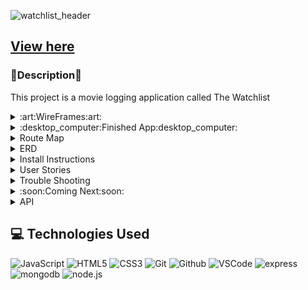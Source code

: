 
![watchlist_header](https://github.com/nickkucway/MEN-Stack-CRUD-App/assets/152036965/4c5790da-9470-45e1-b007-a9aad84a2dd6)

## [View here](https://the-watchlist-fed56736c38e.herokuapp.com/)

### :memo:Description:memo:

This project is a movie logging application called The Watchlist

<details>
<summary>:art:WireFrames:art:</summary>

![movie-site-details](https://github.com/nickkucway/MEN-Stack-CRUD-App/assets/152036965/5825740e-e886-454e-8197-16334ae81820)
![movie-site-homeindex](https://github.com/nickkucway/MEN-Stack-CRUD-App/assets/152036965/64314198-c760-495b-911b-d055c33833af)
![movie-site-form](https://github.com/nickkucway/MEN-Stack-CRUD-App/assets/152036965/fee7b9fe-fa0a-4c86-8d74-e1af9e2aed7d)
![movie-site-about](https://github.com/nickkucway/MEN-Stack-CRUD-App/assets/152036965/676bede6-6913-440c-9266-1d7381fa6fdf)


</details>

<details>

<summary>:desktop_computer:Finished App:desktop_computer:</summary>

![screencapture-localhost-3000-2024-01-21-13_16_34](https://github.com/nickkucway/MEN-Stack-CRUD-App/assets/152036965/c979dd87-039b-4e10-bb74-e6c1ae80d4a3)
![screencapture-localhost-3000-movies-2024-01-21-13_16_12](https://github.com/nickkucway/MEN-Stack-CRUD-App/assets/152036965/36d44f35-6579-487f-a057-a12b9edb8ea3)
![screencapture-localhost-3000-movies-new-2024-01-21-13_16_51](https://github.com/nickkucway/MEN-Stack-CRUD-App/assets/152036965/6b57ae21-9367-420f-a62d-9a919226463b)
![screencapture-localhost-3000-movies-65ad41c5c23e7ee1d78a6176-2024-01-21-13_16_19](https://github.com/nickkucway/MEN-Stack-CRUD-App/assets/152036965/48dd6f72-4770-422b-8269-efebcb1d581c)



</details>

<details>
<summary>Route Map</summary>

| URL           | REST Route    | HTTP Verb	  | CRUD Action	  | EJS View(s)	 |
| ------------- | ------------- | ------------|---------------|------------- |
| /             |               |get          |read           |home-index.ejs      |
| /movies     | index         |get          |read           |home-index.ejs |
| /movies/:id | show          |get          |read           |movies-details.ejs |
| /movies/new | new           |get          |               |new-movie.ejs |
| /movies/    | create        |post         |create         | |
| /movies/:id/edit| edit      |get          |read           |edit-movie.ejs |
| /movies/:id| update         |patch/put    |update         | |
| /movies/:id| destroy        |delete       |delete         | |
| /reviews     | index         |get          |read           |reviews-index.ejs |
| /reviews/new/:movieId     | new         |get          |read           |new-review.ejs |
| /reviews/create/:movieId     | create         |post          |    create       | |
| /reviews/:id     | destroy         |delete          |    delete       | |
| /seed         |                |get          |delete & create| |
| /about         |                |get          || about.ejs|
| /*           |                |get          |               |404.ejs |
</details>

<details>
<summary>ERD</summary>

![erd](https://github.com/nickkucway/MEN-Stack-CRUD-App/assets/152036965/32b6b050-2039-4b1c-a18b-2fa474566271)
</details>



<details>
<summary>Install Instructions</summary>

to install this app on your own computer, first you will need to fork the repository. once you have cloned the repository to your local machine you will need to run terminal and :
```
cd <repository folder>
```
from here you will need to enable NPM using:
```
npm init -y
```
now, install the node packages
```
npm i
```
now, you will need to create a .env file
```
touch .env
```
within the env file you will want to add the follow:
```
PORT=3000
MONGODBURI='your connection string here'
APIKEY='tmdb apikey here'
ON_HEROKU=false
```
to sign up for mongo DB and get a connection string, visit: https://www.mongodb.com/

to get an API key for TMDB, visit: https://developer.themoviedb.org/docs/getting-started

from here you can run:
```
npm run dev
```
go to the following URL in your browser
```
http://localhost:3000
```
the app should now be running in your browser

</details>

<details>

<summary>User Stories</summary>

As a fan of movies, I want to be able to log which movies I've seen on this app, and review them.

As a hiring manager, I want to be able to see the way Nick built out this app.

</details>

<details>

<summary>Trouble Shooting</summary>

Still have an issue with the date defaulting to the current day when editing a movie release date.

</details>

<details>

<summary>:soon:Coming Next:soon:</summary>

would like to add some kind of oauth to add users. 

</details>

<details>

<summary>API </summary>

for this app I used the TMDB Api
https://developer.themoviedb.org/docs/getting-started



</details>

## :computer: Technologies Used

  ![JavaScript](https://img.shields.io/badge/-JavaScript-05122A?style=flat&logo=javascript)
  ![HTML5](https://img.shields.io/badge/-HTML5-05122A?style=flat&logo=html5)
  ![CSS3](https://img.shields.io/badge/-CSS-05122A?style=flat&logo=css3)
  ![Git](https://img.shields.io/badge/-Git-05122A?style=flat&logo=git)
  ![Github](https://img.shields.io/badge/-GitHub-05122A?style=flat&logo=github)
  ![VSCode](https://img.shields.io/badge/-VS_Code-05122A?style=flat&logo=visualstudio)
  ![express](https://img.shields.io/badge/Express.js-404D59?style=for-the-badge)
  ![mongodb](https://img.shields.io/badge/MongoDB-4EA94B?style=for-the-badge&logo=mongodb&logoColor=white)
  ![node.js](https://img.shields.io/badge/Node.js-43853D?style=for-the-badge&logo=node.js&logoColor=white)

